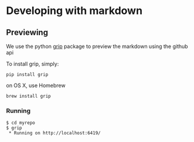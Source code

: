# Developing with markdown

## Previewing
We use the python [grip](https://github.com/joeyespo/grip) package to preview the markdown 
using the github api

To install grip, simply:

```console
pip install grip
```
    
    
on OS X, use Homebrew

```console
brew install grip
```
    
    
### Running

```console
$ cd myrepo
$ grip
 * Running on http://localhost:6419/
```
